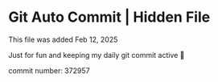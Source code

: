 # Git Auto Commit | Hidden File

This file was added Feb 12, 2025

Just for fun and keeping my daily git commit active 🤪

commit number: 372957

